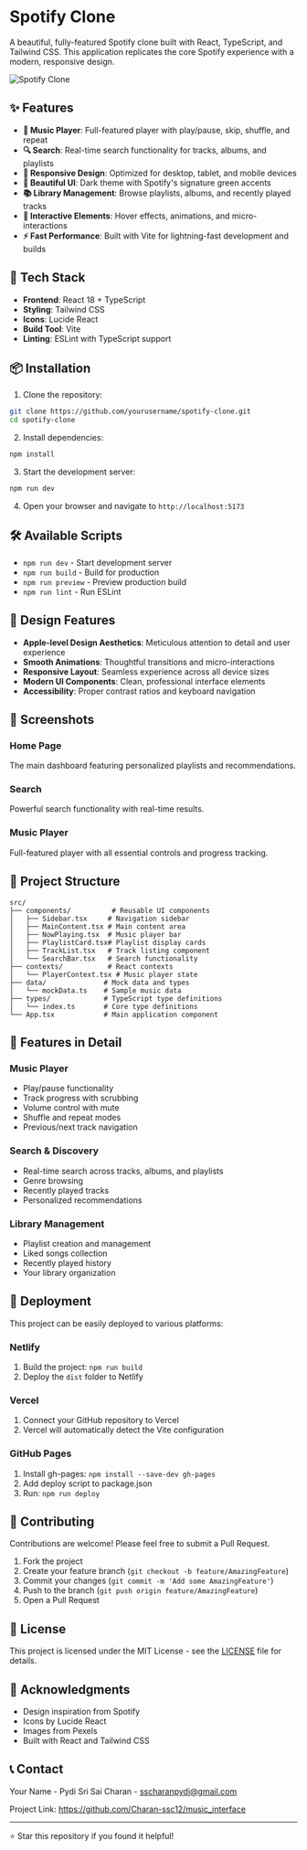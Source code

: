 # Spotify Clone

A beautiful, fully-featured Spotify clone built with React, TypeScript, and Tailwind CSS. This application replicates the core Spotify experience with a modern, responsive design.

![Spotify Clone](https://images.pexels.com/photos/1763075/pexels-photo-1763075.jpeg?auto=compress&cs=tinysrgb&w=1200)

## ✨ Features

- **🎵 Music Player**: Full-featured player with play/pause, skip, shuffle, and repeat
- **🔍 Search**: Real-time search functionality for tracks, albums, and playlists
- **📱 Responsive Design**: Optimized for desktop, tablet, and mobile devices
- **🎨 Beautiful UI**: Dark theme with Spotify's signature green accents
- **📚 Library Management**: Browse playlists, albums, and recently played tracks
- **🎯 Interactive Elements**: Hover effects, animations, and micro-interactions
- **⚡ Fast Performance**: Built with Vite for lightning-fast development and builds

## 🚀 Tech Stack

- **Frontend**: React 18 + TypeScript
- **Styling**: Tailwind CSS
- **Icons**: Lucide React
- **Build Tool**: Vite
- **Linting**: ESLint with TypeScript support

## 📦 Installation

1. Clone the repository:
```bash
git clone https://github.com/yourusername/spotify-clone.git
cd spotify-clone
```

2. Install dependencies:
```bash
npm install
```

3. Start the development server:
```bash
npm run dev
```

4. Open your browser and navigate to `http://localhost:5173`

## 🛠️ Available Scripts

- `npm run dev` - Start development server
- `npm run build` - Build for production
- `npm run preview` - Preview production build
- `npm run lint` - Run ESLint

## 🎨 Design Features

- **Apple-level Design Aesthetics**: Meticulous attention to detail and user experience
- **Smooth Animations**: Thoughtful transitions and micro-interactions
- **Responsive Layout**: Seamless experience across all device sizes
- **Modern UI Components**: Clean, professional interface elements
- **Accessibility**: Proper contrast ratios and keyboard navigation

## 📱 Screenshots

### Home Page
The main dashboard featuring personalized playlists and recommendations.

### Search
Powerful search functionality with real-time results.

### Music Player
Full-featured player with all essential controls and progress tracking.

## 🔧 Project Structure

```
src/
├── components/          # Reusable UI components
│   ├── Sidebar.tsx     # Navigation sidebar
│   ├── MainContent.tsx # Main content area
│   ├── NowPlaying.tsx  # Music player bar
│   ├── PlaylistCard.tsx# Playlist display cards
│   ├── TrackList.tsx   # Track listing component
│   └── SearchBar.tsx   # Search functionality
├── contexts/           # React contexts
│   └── PlayerContext.tsx # Music player state
├── data/              # Mock data and types
│   └── mockData.ts    # Sample music data
├── types/             # TypeScript type definitions
│   └── index.ts       # Core type definitions
└── App.tsx            # Main application component
```

## 🎵 Features in Detail

### Music Player
- Play/pause functionality
- Track progress with scrubbing
- Volume control with mute
- Shuffle and repeat modes
- Previous/next track navigation

### Search & Discovery
- Real-time search across tracks, albums, and playlists
- Genre browsing
- Recently played tracks
- Personalized recommendations

### Library Management
- Playlist creation and management
- Liked songs collection
- Recently played history
- Your library organization

## 🚀 Deployment

This project can be easily deployed to various platforms:

### Netlify
1. Build the project: `npm run build`
2. Deploy the `dist` folder to Netlify

### Vercel
1. Connect your GitHub repository to Vercel
2. Vercel will automatically detect the Vite configuration

### GitHub Pages
1. Install gh-pages: `npm install --save-dev gh-pages`
2. Add deploy script to package.json
3. Run: `npm run deploy`

## 🤝 Contributing

Contributions are welcome! Please feel free to submit a Pull Request.

1. Fork the project
2. Create your feature branch (`git checkout -b feature/AmazingFeature`)
3. Commit your changes (`git commit -m 'Add some AmazingFeature'`)
4. Push to the branch (`git push origin feature/AmazingFeature`)
5. Open a Pull Request

## 📄 License

This project is licensed under the MIT License - see the [LICENSE](LICENSE) file for details.

## 🙏 Acknowledgments

- Design inspiration from Spotify
- Icons by Lucide React
- Images from Pexels
- Built with React and Tailwind CSS

## 📞 Contact

Your Name - Pydi Sri Sai Charan - sscharanpydi@gmail.com

Project Link: https://github.com/Charan-ssc12/music_interface

---

⭐ Star this repository if you found it helpful!
